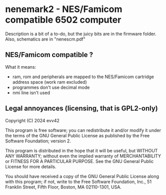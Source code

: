 # nenemark2 - NES/Famicom compatible 6502 computer

Description is a bit of a to-do, but the juicy bits are in the firmware folder.  
Also, schematics are in "nenescm.pdf"

## NES/Famicom compatible ?

What it means:  
- ram, rom and peripherals are mapped to the NES/Famicom cartridge address space (work ram excluded)
- programmes don't use decimal mode
- nmi line isn't used

## Legal annoyances (licensing, that is GPL2-only)

Copyright (C) 2024 evv42

This program is free software; you can redistribute it and/or modify it under the terms of the GNU General Public License as published by the Free Software Foundation; version 2.

This program is distributed in the hope that it will be useful, but WITHOUT ANY WARRANTY; without even the implied warranty of MERCHANTABILITY or FITNESS FOR A PARTICULAR PURPOSE. See the GNU General Public License for more details.

You should have received a copy of the GNU General Public License along with this program; if not, write to the Free Software Foundation, Inc., 51 Franklin Street, Fifth Floor, Boston, MA 02110-1301, USA. 
